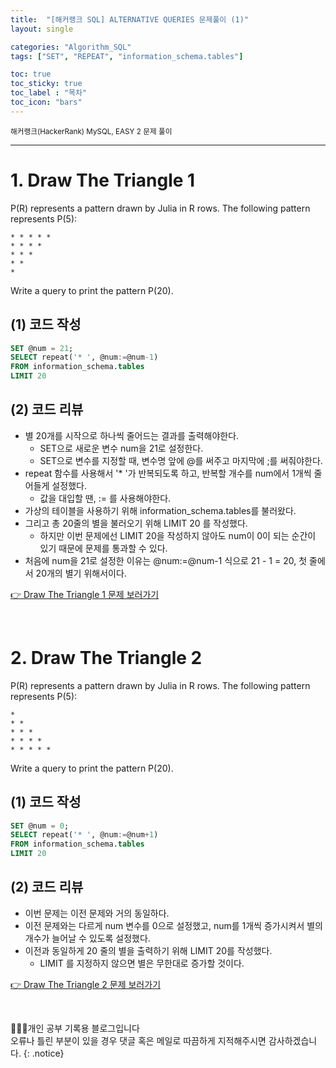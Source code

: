 ```yaml
---
title:  "[해커랭크 SQL] ALTERNATIVE QUERIES 문제풀이 (1)"
layout: single

categories: "Algorithm_SQL"
tags: ["SET", "REPEAT", "information_schema.tables"]

toc: true
toc_sticky: true
toc_label : "목차"
toc_icon: "bars"
---
```


<small>해커랭크(HackerRank) MySQL, EASY 2 문제 풀이</small>

***

# 1. Draw The Triangle 1
P(R) represents a pattern drawn by Julia in R rows. The following pattern represents P(5):

```
* * * * * 
* * * * 
* * * 
* * 
*
```

Write a query to print the pattern P(20).

## (1) 코드 작성
```sql
SET @num = 21;
SELECT repeat('* ', @num:=@num-1)
FROM information_schema.tables
LIMIT 20
```

## (2) 코드 리뷰
- 별 20개를 시작으로 하나씩 줄어드는 결과를 출력해야한다.
  - SET으로 새로운 변수 num을 21로 설정한다.
  - SET으로 변수를 지정할 때, 변수명 앞에 @를 써주고 마지막에 ;를 써줘야한다.
- repeat 함수를 사용해서 '* '가 반복되도록 하고, 반복할 개수를 num에서 1개씩 줄어들게 설정했다.
  - 값을 대입할 땐, := 를 사용해야한다.
- 가상의 테이블을 사용하기 위해 information_schema.tables를 불러왔다.
- 그리고 총 20줄의 별을 불러오기 위해 LIMIT 20 를 작성했다.
  - 하지만 이번 문제에선 LIMIT 20을 작성하지 않아도 num이 0이 되는 순간이 있기 때문에 문제를 통과할 수 있다.
- 처음에 num을 21로 설정한 이유는 @num:=@num-1 식으로 21 - 1 = 20, 첫 줄에서 20개의 별기 위해서이다.


[👉 Draw The Triangle 1 문제 보러가기](https://www.hackerrank.com/challenges/draw-the-triangle-1/problem?isFullScreen=true)

<br>

# 2. Draw The Triangle 2
P(R) represents a pattern drawn by Julia in R rows. The following pattern represents P(5):

```
* 
* * 
* * * 
* * * * 
* * * * *
```

Write a query to print the pattern P(20).

## (1) 코드 작성
```sql
SET @num = 0;
SELECT repeat('* ', @num:=@num+1)
FROM information_schema.tables
LIMIT 20
```

## (2) 코드 리뷰
- 이번 문제는 이전 문제와 거의 동일하다.
- 이전 문제와는 다르게 num 변수를 0으로 설정했고, num를 1개씩 증가시켜서 별의 개수가 늘어날 수 있도록 설정했다.
- 이전과 동일하게 20 줄의 별을 출력하기 위해 LIMIT 20를 작성했다.
  - LIMIT 를 지정하지 않으면 별은 무한대로 증가할 것이다.

[👉 Draw The Triangle 2 문제 보러가기](https://www.hackerrank.com/challenges/draw-the-triangle-2/problem?isFullScreen=true)

<br>

👩🏻‍💻개인 공부 기록용 블로그입니다
<br>오류나 틀린 부분이 있을 경우 댓글 혹은 메일로 따끔하게 지적해주시면 감사하겠습니다.
{: .notice}